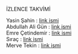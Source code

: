 İZLENCE TAKVİMİ
  
  
  
  
Yasin Şahin : [link ismi](link(https...))  
Abdullah Ali Gün : [link ismi](link(https...))  
Emre Çetindemir : [link ismi](link(https...))  
Sıraç : [link ismi](link(https...))  
Merve Tekin : [link ismi](link(https...))  
